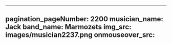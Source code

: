 ------
pagination_pageNumber: 2200
musician_name: Jack
band_name: Marmozets
img_src: images/musician2237.png
onmouseover_src: 
------